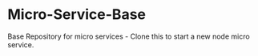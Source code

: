 # Micro-Service-Base
Base Repository for micro services - Clone this to start a new node micro service.
